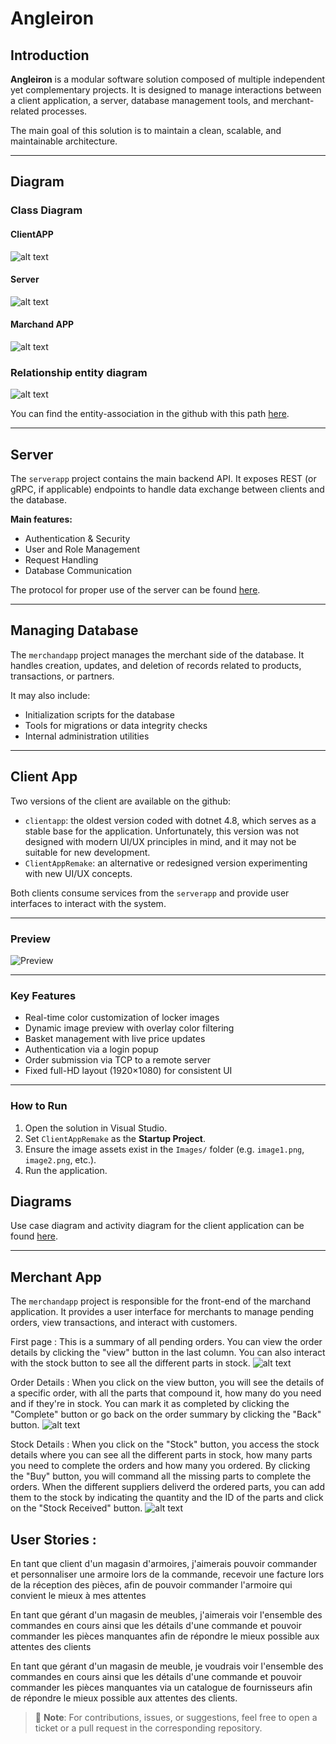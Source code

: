 ﻿# Angleiron

## Introduction

**Angleiron** is a modular software solution composed of multiple independent yet complementary projects. It is designed to manage interactions between a client application, a server, database management tools, and merchant-related processes.

The main goal of this solution is to maintain a clean, scalable, and maintainable architecture.

---

## Diagram
### Class Diagram
#### ClientAPP
![alt text](./ClassDiagram1.png)
#### Server 
![alt text](./Class_diagramme_Server.png)
#### Marchand APP
![alt text](./ClassDiagram_marchandapp.png)
### Relationship entity diagram
![alt text](./Relationship_entity_diagram.png)

You can find the entity-association in the github with this path [here](./EntitydiagrammeDatabase.png).

---

## Server

The `serverapp` project contains the main backend API. It exposes REST (or gRPC, if applicable) endpoints to handle data exchange between clients and the database.

**Main features:**
- Authentication & Security
- User and Role Management
- Request Handling
- Database Communication

The protocol for proper use of the server can be found [here](doc/protocol.md).

---
## Managing Database

The `merchandapp` project manages the merchant side of the database. It handles creation, updates, and deletion of records related to products, transactions, or partners.

It may also include:
- Initialization scripts for the database
- Tools for migrations or data integrity checks
- Internal administration utilities

---

## Client App

Two versions of the client are available on the github:

- `clientapp`: the oldest version coded with dotnet 4.8, which serves as a stable base for the application. Unfortunately, this version was not designed with modern UI/UX principles in mind, and it may not be suitable for new development.
- `ClientAppRemake`: an alternative or redesigned version experimenting with new UI/UX concepts.

Both clients consume services from the `serverapp` and provide user interfaces to interact with the system.

--- 

### Preview
![Preview](./ClientAppRemake/Images/Preview.png)

---

###  Key Features

- Real-time color customization of locker images
- Dynamic image preview with overlay color filtering
- Basket management with live price updates
- Authentication via a login popup
- Order submission via TCP to a remote server
- Fixed full-HD layout (1920×1080) for consistent UI

---

### How to Run

1. Open the solution in Visual Studio.
2. Set `ClientAppRemake` as the **Startup Project**.
3. Ensure the image assets exist in the `Images/` folder (e.g. `image1.png`, `image2.png`, etc.).
4. Run the application.

## Diagrams 

Use case diagram and activity diagram for the client application can be found [here](/ClientAppRemake/Diagram).

---

## Merchant App

The `merchandapp` project is responsible for the front-end of the marchand application. It provides a user interface for merchants to manage pending orders, view transactions, and interact with customers.

First page : This is a summary of all pending orders.
 You can view the order details by clicking the "view" button in the last column. You can also interact with the stock button to see all the different parts in stock.
![alt text](./merchandapp/Images/orderSummary.png)

 Order Details : When you click on the view button, you will see the details of a specific order, with all the parts that compound it, how many do you need and if they're in stock. You can mark it as completed by clicking the "Complete" button or go back on the order summary by clicking the "Back" button.
 ![alt text](./merchandapp/Images/orderDetail.png)
 
 Stock Details : When you click on the "Stock" button, you access the stock details where you can see all the different parts in stock, how many parts you need to complete the orders and how many you ordered. By clicking the "Buy" button, you will command all the missing parts to complete the orders. When the different suppliers deliverd the ordered parts, you can add them to the stock by indicating the quantity and the ID of the parts and click on the "Stock Received" button.
 ![alt text](./merchandapp/Images/stockDetail.png)
 

## User Stories :
En tant que client d'un magasin d'armoires, j'aimerais pouvoir commander et personnaliser une armoire lors de la commande, recevoir une facture lors de la réception des pièces, afin de pouvoir commander l'armoire qui convient le mieux à mes attentes 

En tant que gérant d'un magasin de meubles, j'aimerais voir l'ensemble des commandes en cours ainsi que les détails d'une commande et pouvoir commander les pièces manquantes afin de répondre le mieux possible aux attentes des clients 

En tant que gérant d'un magasin de meuble, je voudrais voir l'ensemble des commandes en cours ainsi que les détails d'une commande et pouvoir commander les pièces manquantes via un catalogue de fournisseurs afin de répondre le mieux possible aux attentes des clients. 

> 📌 **Note**: For contributions, issues, or suggestions, feel free to open a ticket or a pull request in the corresponding repository.
